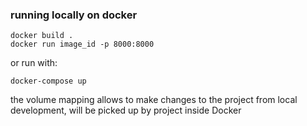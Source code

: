 ### running locally on docker
```
docker build .
docker run image_id -p 8000:8000
```

or run with:
```
docker-compose up
```
the volume mapping allows to make changes to the project from local development, will be picked up by project inside Docker